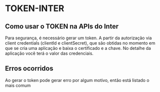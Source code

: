 # TOKEN-INTER

## Como usar o TOKEN na APIs do Inter
Para segurança, é necessário gerar um token. A partir da autorização via client credentials (clientId e clientSecret), que são obtidas no momento em que se cria uma aplicação e baixa o certificado e a chave. No detalhe da aplicação você terá o valor das credenciais.

## Erros ocorridos
Ao gerar o token pode gerar erro por algum motivo, então está listado o mais comum